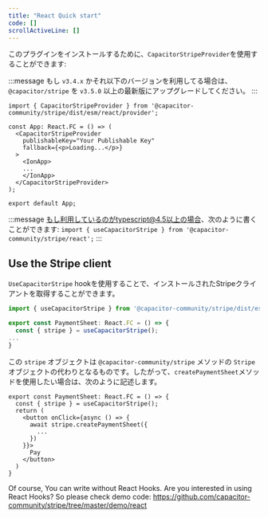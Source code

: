 ```yaml
---
title: "React Quick start"
code: []
scrollActiveLine: []
---
```


このプラグインをインストールするために、`CapacitorStripeProvider`を使用することができます:

:::message
もし `v3.4.x` かそれ以下のバージョンを利用してる場合は、 `@capacitor/stripe` を `v3.5.0` 以上の最新版にアップグレードしてください。
:::

```tsx: App.tsx
import { CapacitorStripeProvider } from '@capacitor-community/stripe/dist/esm/react/provider';

const App: React.FC = () => (
  <CapacitorStripeProvider
    publishableKey="Your Publishable Key"
    fallback={<p>Loading...</p>}
  >
    <IonApp>
    ...
    </IonApp>
  </CapacitorStripeProvider>
);

export default App;
```

:::message
もし利用しているのがtypescript@4.5以上の場合、次のように書くことができます:
`import { useCapacitorStripe } from '@capacitor-community/stripe/react';`
:::

## Use the Stripe client

`UseCapacitorStripe` hookを使用することで、インストールされたStripeクライアントを取得することができます。

```ts
import { useCapacitorStripe } from '@capacitor-community/stripe/dist/esm/react/provider';

export const PaymentSheet: React.FC = () => {
  const { stripe } = useCapacitorStripe();
...
}
```


この `stripe` オブジェクトは `@capacitor-community/stripe` メソッドの `Stripe` オブジェクトの代わりとなるものです。したがって、`createPaymentSheet`メソッドを使用したい場合は、次のように記述します。

```tsx
export const PaymentSheet: React.FC = () => {
  const { stripe } = useCapacitorStripe();
  return (
    <button onClick={async () => {
      await stripe.createPaymentSheet({
        ...
      })
    }}>
      Pay
    </button>
  )
}
```

Of course, You can write without React Hooks. Are you interested in using React Hooks? So please check demo code:
https://github.com/capacitor-community/stripe/tree/master/demo/react
